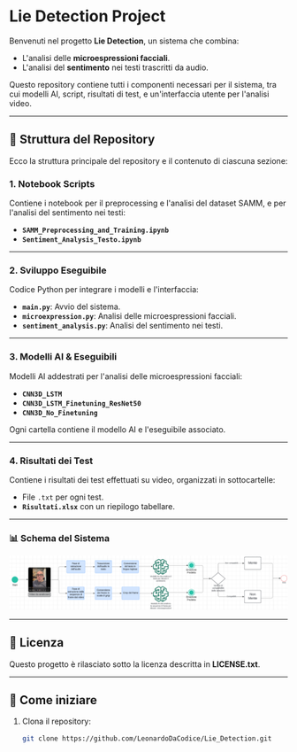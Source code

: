 # Lie Detection Project

Benvenuti nel progetto **Lie Detection**, un sistema che combina:
- L'analisi delle **microespressioni facciali**.
- L'analisi del **sentimento** nei testi trascritti da audio.

Questo repository contiene tutti i componenti necessari per il sistema, tra cui modelli AI, script, risultati di test, e un'interfaccia utente per l'analisi video.

---

## 📁 Struttura del Repository

Ecco la struttura principale del repository e il contenuto di ciascuna sezione:

### 1. **Notebook Scripts**
Contiene i notebook per il preprocessing e l'analisi del dataset SAMM, e per l'analisi del sentimento nei testi:
- **`SAMM_Preprocessing_and_Training.ipynb`**
- **`Sentiment_Analysis_Testo.ipynb`**

---

### 2. **Sviluppo Eseguibile**
Codice Python per integrare i modelli e l'interfaccia:
- **`main.py`**: Avvio del sistema.
- **`microexpression.py`**: Analisi delle microespressioni facciali.
- **`sentiment_analysis.py`**: Analisi del sentimento nei testi.

---

### 3. **Modelli AI & Eseguibili**
Modelli AI addestrati per l'analisi delle microespressioni facciali:
- **`CNN3D_LSTM`**
- **`CNN3D_LSTM_Finetuning_ResNet50`**
- **`CNN3D_No_Finetuning`**

Ogni cartella contiene il modello AI e l'eseguibile associato.

---

### 4. **Risultati dei Test**
Contiene i risultati dei test effettuati su video, organizzati in sottocartelle:
- File `.txt` per ogni test.
- **`Risultati.xlsx`** con un riepilogo tabellare.

---

### 📊 Schema del Sistema

![Schema del Sistema](Schema.png)

---

## 📜 Licenza
Questo progetto è rilasciato sotto la licenza descritta in **LICENSE.txt**.

---

## 🚀 Come iniziare
1. Clona il repository:
   ```bash
   git clone https://github.com/LeonardoDaCodice/Lie_Detection.git
